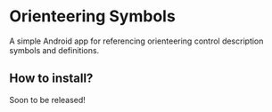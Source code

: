 # Orienteering Symbols
A simple Android app for referencing orienteering control description symbols and definitions.

## How to install?

Soon to be released!
